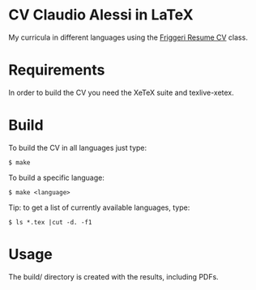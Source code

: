 CV Claudio Alessi in LaTeX
==========================
My curricula in different languages using the [Friggeri Resume CV](http://www.latextemplates.com/template/friggeri-resume-cv) class.

Requirements
============
In order to build the CV you need the XeTeX suite and texlive-xetex.

Build
=====
To build the CV in all languages just type:

```
$ make
```

To build a specific language:

```
$ make <language>
```

Tip: to get a list of currently available languages, type:

```
$ ls *.tex |cut -d. -f1
```

Usage
=====
The build/ directory is created with the results, including PDFs.
